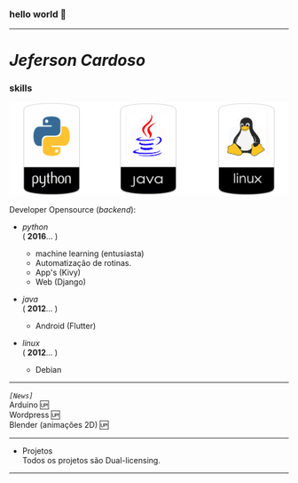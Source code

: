 ### hello world  🖖️

<hr />

# _Jeferson Cardoso_

### ____skills____

![python](https://github.com/git-cardoso/pr0m3theus.github.io/blob/master/imgs/skill.png)

Developer Opensource (_backend_):

- _python_  
   ( **2016**... )          
   - machine learning (entusiasta)
   - Automatização de rotinas.
   - App's (Kivy)
   - Web (Django)
   
- _java_  
  ( **2012**... )
  - Android (Flutter)

- _linux_  
 ( **2012**... )
   - Debian
   
  
---

 _`[News]`_        
Arduino   🆙️      
Wordpress   🆙️  
Blender (animações 2D) 🆙️ 
 
---






- Projetos   
    Todos os projetos são Dual-licensing.  
      
---


